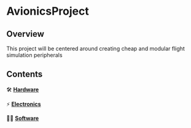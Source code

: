 # AvionicsProject

## Overview

This project will be centered around creating cheap and modular flight simulation peripherals

## Contents

🛠️ [**Hardware**](Hardware)

⚡ [**Electronics**](Electronics)

🧑‍💻 [**Software**](Software)

